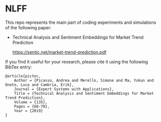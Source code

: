 # NLFF
This repo represents the main part of coding experiments and simulations of the following paper:
- Technical Analysis and Sentiment Embeddings for Market Trend Prediction

  https://sentic.net/market-trend-prediction.pdf

If you find it useful for your research, please cite it using the following BibTex entry:

```
@article{pictec,
	Author = {Picasso, Andrea and Merello, Simone and Ma, Yukun and Oneto, Luca and Cambria, Erik},
	Journal = {Expert Systems with Applications},
	Title = {Technical Analysis and Sentiment Embeddings for Market Trend Prediction},
	Volume = {135},
	Pages = {60-70},
	Year = {2019}
}
```

